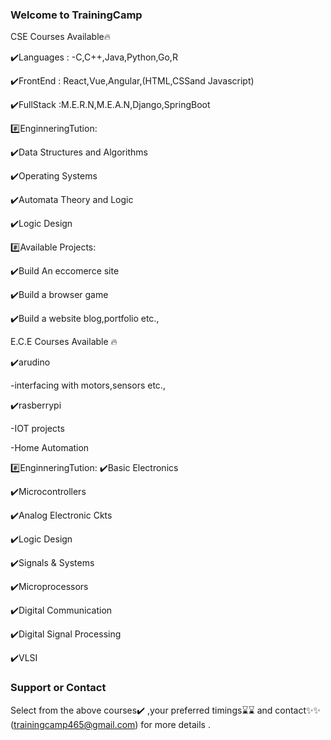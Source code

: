 ### Welcome to TrainingCamp

CSE Courses Available🔥

✔️Languages : -C,C++,Java,Python,Go,R

✔️FrontEnd : React,Vue,Angular,(HTML,CSSand Javascript)

✔️FullStack :M.E.R.N,M.E.A.N,Django,SpringBoot

#️⃣EnginneringTution: 

✔️Data Structures and Algorithms

✔️Operating Systems

✔️Automata Theory and Logic

✔️Logic Design

#️⃣Available Projects:

✔️Build An eccomerce site

✔️Build a browser game

✔️Build a website blog,portfolio etc.,

E.C.E Courses Available 🔥

✔️arudino

  -interfacing with motors,sensors etc.,  

✔️rasberrypi

 -IOT projects

  -Home Automation

#️⃣EnginneringTution: 
✔️Basic Electronics

✔️Microcontrollers

✔️Analog Electronic Ckts

✔️Logic Design

✔️Signals & Systems

✔️Microprocessors

✔️Digital Communication

✔️Digital Signal Processing

✔️VLSI


### Support or Contact

Select from  the above courses✔️ ,your preferred timings⌛⌛  and  contact✨✨ (trainingcamp465@gmail.com) for more details . 

